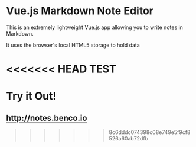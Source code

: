 # Vue.js Markdown Note Editor
This is an extremely lightweight Vue.js app allowing you to write notes in Markdown.

It uses the browser's local HTML5 storage to hold data 

<<<<<<< HEAD
TEST
=======
# Try it Out!

## http://notes.benco.io
>>>>>>> 8c6dddc074398c08e749e5f9cf8526a60ab72dfb
